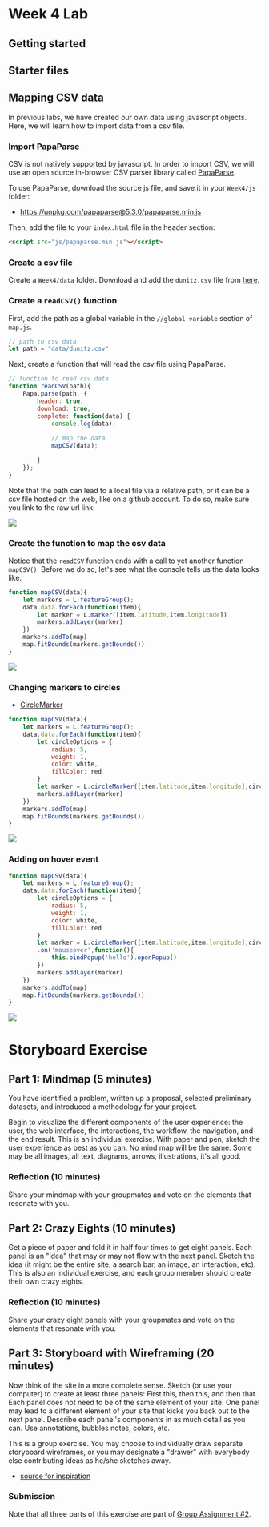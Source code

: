 # Week 4 Lab

## Getting started

## Starter files

## Mapping CSV data

In previous labs, we have created our own data using javascript objects. Here, we will learn how to import data from a csv file.

### Import PapaParse

CSV is not natively supported by javascript. In order to import CSV, we will use an open source in-browser CSV parser library called [PapaParse](https://www.papaparse.com/).

To use PapaParse, download the source js file, and save it in your `Week4/js` folder:

- https://unpkg.com/papaparse@5.3.0/papaparse.min.js

Then, add the file to your `index.html` file in the header section:

```html
<script src="js/papaparse.min.js"></script>
```

### Create a csv file

Create a `Week4/data` folder. Download and add the `dunitz.csv` file from [here](data/dunitz.csv).

### Create a `readCSV()` function

First, add the path as a global variable in the `//global variable` section of `map.js`.

```js
// path to csv data
let path = "data/dunitz.csv"
```

Next, create a function that will read the csv file using PapaParse.

```js
// function to read csv data
function readCSV(path){
	Papa.parse(path, {
		header: true,
		download: true,
		complete: function(data) {
			console.log(data);
			
			// map the data
			mapCSV(data);

		}
	});
}
```

Note that the path can lead to a local file via a relative path, or it can be a csv file hosted on the web, like on a github account. To do so, make sure you link to the raw url link:

<img src="images/raw.png">

### Create the function to map the csv data

Notice that the `readCSV` function ends with a call to yet another function `mapCSV()`. Before we do so, let's see what the console tells us the data looks like.

```js
function mapCSV(data){
	let markers = L.featureGroup();
	data.data.forEach(function(item){
		let marker = L.marker([item.latitude,item.longitude])
		markers.addLayer(marker)
	})
	markers.addTo(map)
	map.fitBounds(markers.getBounds())
}
```
<img src="images/markers.png">

### Changing markers to circles

- [CircleMarker](https://leafletjs.com/reference-1.7.1.html#circlemarker)

```js
function mapCSV(data){
	let markers = L.featureGroup();
	data.data.forEach(function(item){
		let circleOptions = {
			radius: 5,
			weight: 1,
			color: white,
			fillColor: red
		}
		let marker = L.circleMarker([item.latitude,item.longitude],circleOptions)
		markers.addLayer(marker)
	})
	markers.addTo(map)
	map.fitBounds(markers.getBounds())
}
```
<img src="images/circles.png">

### Adding on hover event

```js
function mapCSV(data){
	let markers = L.featureGroup();
	data.data.forEach(function(item){
		let circleOptions = {
			radius: 5,
			weight: 1,
			color: white,
			fillColor: red
		}
		let marker = L.circleMarker([item.latitude,item.longitude],circleOptions)
		.on('mouseover',function(){
			this.bindPopup('hello').openPopup()
		})
		markers.addLayer(marker)
	})
	markers.addTo(map)
	map.fitBounds(markers.getBounds())
}
```
<img src="images/popup.png">

# Storyboard Exercise

## Part 1: Mindmap (5 minutes)

You have identified a problem, written up a proposal, selected preliminary datasets, and introduced a methodology for your project.

Begin to visualize the different components of the user experience: the user, the web interface, the interactions, the workflow, the navigation, and the end result. This is an individual exercise. With paper and pen, sketch the user experience as best as you can. No mind map will be the same. Some may be all images, all text, diagrams, arrows, illustrations, it's all good.

### Reflection (10 minutes)

Share your mindmap with your groupmates and vote on the elements that resonate with you.

## Part 2: Crazy Eights (10 minutes)

Get a piece of paper and fold it in half four times to get eight panels. Each panel is an "idea" that may or may not flow with the next panel. Sketch the idea (it might be the entire site, a search bar, an image, an interaction, etc). This is also an individual exercise, and each group member should create their own crazy eights.

### Reflection (10 minutes)

Share your crazy eight panels with your groupmates and vote on the elements that resonate with you.

## Part 3: Storyboard with Wireframing (20 minutes)

Now think of the site in a more complete sense. Sketch (or use your computer) to create at least three panels: First this, then this, and then that. Each panel does not need to be of the same element of your site. One panel may lead to a different element of your site that kicks you back out to the next panel. Describe each panel's components in as much detail as you can. Use annotations, bubbles notes, colors, etc.

This is a group exercise. You may choose to individually draw separate storyboard wireframes, or you may designate a "drawer" with everybody else contributing ideas as he/she sketches away.

- [source for inspiration](https://flickr.com/photos/soxiam/albums/224126/)

### Submission

Note that all three parts of this exercise are part of [Group Assignment #2](https://github.com/yohman/21S-DH151/blob/main/Group%20Assignments/GroupAssignment2.md).